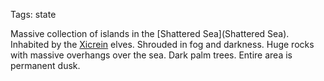 Tags: state

Massive collection of islands in the [Shattered Sea](Shattered Sea). Inhabited by the [Xicrein](Xicrein) elves. Shrouded in fog and darkness. Huge rocks with massive overhangs over the sea. Dark palm trees. Entire area is permanent dusk. 